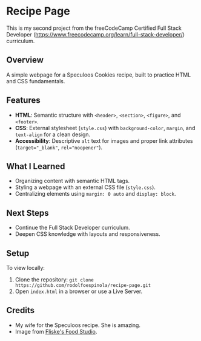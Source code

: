 # Recipe Page

This is my second project from the freeCodeCamp Certified Full Stack Developer (https://www.freecodecamp.org/learn/full-stack-developer/) curriculum.

## Overview
A simple webpage for a Speculoos Cookies recipe, built to practice HTML and CSS fundamentals.

## Features
- **HTML**: Semantic structure with `<header>`, `<section>`, `<figure>`, and `<footer>`.
- **CSS**: External stylesheet (`style.css`) with `background-color`, `margin`, and `text-align` for a clean design.
- **Accessibility**: Descriptive `alt` text for images and proper link attributes (`target="_blank"`, `rel="noopener"`).

## What I Learned
- Organizing content with semantic HTML tags.
- Styling a webpage with an external CSS file (`style.css`).
- Centralizing elements using `margin: 0 auto` and `display: block`.

## Next Steps
- Continue the Full Stack Developer curriculum.
- Deepen CSS knowledge with layouts and responsiveness.

## Setup
To view locally:
1. Clone the repository: `git clone https://github.com/rodolfoespinola/recipe-page.git`
2. Open `index.html` in a browser or use a Live Server.

## Credits
- My wife for the Speculoos recipe. She is amazing.
- Image from [Fliske's Food Studio](https://www.fliskesfoodstudio.com/).